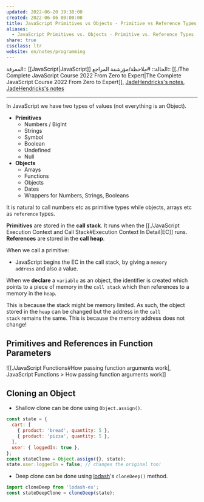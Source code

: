 ```yaml
---
updated: 2022-06-20 19:38:00
created: 2022-06-06 00:00:00
title: JavaScript Primitives vs Objects - Primitive vs Reference Types
aliases:
  - JavaScript Primitives vs. Objects - Primitive vs. Reference Types
share: true
cssclass: ltr
website: en/notes/programming
---
```


المعرفة:: [[JavaScript|JavaScript]]
الحالة:: #ملاحظة/مؤرشفة
المراجع:: [[./The Complete JavaScript Course 2022 From Zero to Expert|The Complete JavaScript Course 2022 From Zero to Expert]], [JadeHendricks's notes](https://github.com/syahshiimi/second-brain/blob/a6bbf926dc6a391717c005c47e7f5b6a5e9327d9/05%20Learning/00%20JavaScript/202107101935%20JavaScript%20Data%20Types.md), [JadeHendricks's notes](https://github.com/JadeHendricks/the-complete-javascript-course-2019/blob/9f805e5d4e3ca73a628eb2b51d22690928ec565c/How%20Javascript%20Works/How%20Javascript%20Works.txt)

---

In JavaScript we have two types of values (not everything is an Object).

- **Primitives**
  - Numbers / BigInt
  - Strings
  - Symbol
  - Boolean
  - Undefined
  - Null
- **Objects**
  - Arrays
  - Functions
  - Objects
  - Dates
  - Wrappers for Numbers, Strings, Booleans

It is natural to call numbers etc as primitive types while objects, arrays etc as `reference` types.

**Primitives** are stored in the **call stack**. It runs when the [[./JavaScript Execution Context and Call Stack#Execution Context In Detail|EC]] runs. **References** are stored in the **call heap**.

When we call a primitive:

- JavaScript begins the EC in the call stack, by giving a `memory address` and also a value.

When we **declare** a `variable` as an object, the identifier is created which points to a piece of memory in the `call stack` which then references to a memory in the `heap`.

This is because the stack might be memory limited. As such, the object stored in the `heap` can be changed but the address in the `call stack` remains the same. This is because the memory address does not change!

## Primitives and References in Function Parameters

![[./JavaScript Functions#How passing function arguments work|, JavaScript Functions > How passing function arguments work]]

## Cloning an Object

- Shallow clone can be done using `Object.assign()`.

```js
const state = {
  cart: [
    { product: 'bread', quantity: 5 },
    { product: 'pizza', quantity: 5 },
  ],
  user: { loggedIn: true },
};
const stateClone = Object.assign({}, state);
state.user.loggedIn = false; // changes the original too!
```

- Deep clone can be done using [lodash](https://lodash.com/)'s `cloneDeep()` method.

```js
import cloneDeep from 'lodash-es';
const stateDeepClone = cloneDeep(state);
```
